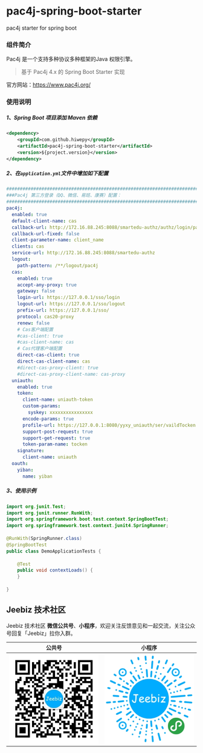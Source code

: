 # pac4j-spring-boot-starter

pac4j starter for spring boot

### 组件简介

Pac4j 是一个支持多种协议多种框架的Java 权限引擎。

> 基于 Pac4j 4.x 的 Spring Boot Starter 实现

官方网站：https://www.pac4j.org/

### 使用说明

##### 1、Spring Boot 项目添加 Maven 依赖

``` xml
<dependency>
	<groupId>com.github.hiwepy</groupId>
	<artifactId>pac4j-spring-boot-starter</artifactId>
	<version>${project.version}</version>
</dependency>
```

##### 2、在`application.yml`文件中增加如下配置

```yaml
################################################################################################################  
###Pac4j 第三方登录（QQ、微信、易班、康赛）配置：  
################################################################################################################
pac4j:
  enabled: true
  default-client-name: cas
  callback-url: http://172.16.88.245:8088/smartedu-authz/authz/login/pac4j?client_name=uniauth&proxy=false
  callback-url-fixed: false
  client-parameter-name: client_name
  clients: cas
  service-url: http://172.16.88.245:8088/smartedu-authz
  logout:
    path-pattern: /**/logout/pac4j
  cas:
    enabled: true
    accept-any-proxy: true
    gateway: false
    login-url: https://127.0.0.1/sso/login
    logout-url: https://127.0.0.1/sso/logout
    prefix-url: https://127.0.0.1/sso/
    protocol: cas20-proxy
    renew: false
    # Cas客户端配置
    #cas-client: true
    #cas-client-name: cas
    # Cas代理客户端配置
    direct-cas-client: true
    direct-cas-client-name: cas
    #direct-cas-proxy-client: true
    #direct-cas-proxy-client-name: cas-proxy
  uniauth:
    enabled: true
    token:
      client-name: uniauth-token
      custom-params:
        syskey: xxxxxxxxxxxxxxxx
      encode-params: true
      profile-url: https://127.0.0.1:8080/yyxy_uniauth/ser/vaildTocken.action
      support-post-request: true
      support-get-request: true
      token-param-name: tocken
    signature:
      client-name: uniauth
  oauth:
    yiban:
      name: yiban
```

##### 3、使用示例

```java
import org.junit.Test;
import org.junit.runner.RunWith;
import org.springframework.boot.test.context.SpringBootTest;
import org.springframework.test.context.junit4.SpringRunner;

@RunWith(SpringRunner.class)
@SpringBootTest
public class DemoApplicationTests {

    @Test
    public void contextLoads() {
    }

}

```

## Jeebiz 技术社区

Jeebiz 技术社区 **微信公共号**、**小程序**，欢迎关注反馈意见和一起交流，关注公众号回复「Jeebiz」拉你入群。

|公共号|小程序|
|---|---|
| ![](https://raw.githubusercontent.com/hiwepy/static/main/images/qrcode_for_gh_1d965ea2dfd1_344.jpg)| ![](https://raw.githubusercontent.com/hiwepy/static/main/images/gh_09d7d00da63e_344.jpg)|

